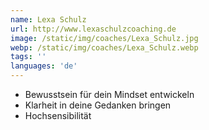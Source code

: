 ```yaml
---
name: Lexa Schulz
url: http://www.lexaschulzcoaching.de
image: /static/img/coaches/Lexa_Schulz.jpg
webp: /static/img/coaches/Lexa_Schulz.webp
tags: ''
languages: 'de'
---
```


<ul><li>Bewusstsein für dein Mindset entwickeln</li><li>Klarheit in deine Gedanken bringen</li><li>Hochsensibilität</li></ul>